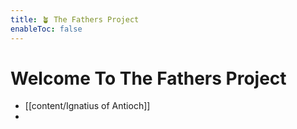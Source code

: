 ```yaml
---
title: 🪴 The Fathers Project
enableToc: false
---
```


# Welcome To The Fathers Project

- [[content/Ignatius of Antioch]]
- 

